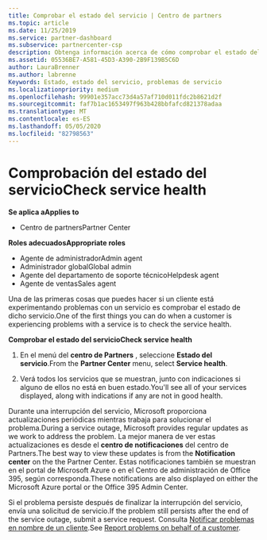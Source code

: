```yaml
---
title: Comprobar el estado del servicio | Centro de partners
ms.topic: article
ms.date: 11/25/2019
ms.service: partner-dashboard
ms.subservice: partnercenter-csp
description: Obtenga información acerca de cómo comprobar el estado del servicio de un cliente cuando experimentan un problema con un servicio.
ms.assetid: 05536BE7-A581-45D3-A390-2B9F139B5C6D
author: LauraBrenner
ms.author: labrenne
Keywords: Estado, estado del servicio, problemas de servicio
ms.localizationpriority: medium
ms.openlocfilehash: 99901e357acc73d4a57af710d011fdc2b8621d2f
ms.sourcegitcommit: faf7b1ac1653497f963b428bbfafcd821378adaa
ms.translationtype: MT
ms.contentlocale: es-ES
ms.lasthandoff: 05/05/2020
ms.locfileid: "82798563"
---
```

# <a name="check-service-health"></a><span data-ttu-id="d2b24-104">Comprobación del estado del servicio</span><span class="sxs-lookup"><span data-stu-id="d2b24-104">Check service health</span></span>

<span data-ttu-id="d2b24-105">**Se aplica a**</span><span class="sxs-lookup"><span data-stu-id="d2b24-105">**Applies to**</span></span>

- <span data-ttu-id="d2b24-106">Centro de partners</span><span class="sxs-lookup"><span data-stu-id="d2b24-106">Partner Center</span></span>

<span data-ttu-id="d2b24-107">**Roles adecuados**</span><span class="sxs-lookup"><span data-stu-id="d2b24-107">**Appropriate roles**</span></span>

- <span data-ttu-id="d2b24-108">Agente de administrador</span><span class="sxs-lookup"><span data-stu-id="d2b24-108">Admin agent</span></span>
- <span data-ttu-id="d2b24-109">Administrador global</span><span class="sxs-lookup"><span data-stu-id="d2b24-109">Global admin</span></span>
- <span data-ttu-id="d2b24-110">Agente del departamento de soporte técnico</span><span class="sxs-lookup"><span data-stu-id="d2b24-110">Helpdesk agent</span></span>
- <span data-ttu-id="d2b24-111">Agente de ventas</span><span class="sxs-lookup"><span data-stu-id="d2b24-111">Sales agent</span></span>

<span data-ttu-id="d2b24-112">Una de las primeras cosas que puedes hacer si un cliente está experimentando problemas con un servicio es comprobar el estado de dicho servicio.</span><span class="sxs-lookup"><span data-stu-id="d2b24-112">One of the first things you can do when a customer is experiencing problems with a service is to check the service health.</span></span>

<span data-ttu-id="d2b24-113">**Comprobar el estado del servicio**</span><span class="sxs-lookup"><span data-stu-id="d2b24-113">**Check service health**</span></span>

1.  <span data-ttu-id="d2b24-114">En el menú del **centro de Partners** , seleccione **Estado del servicio**.</span><span class="sxs-lookup"><span data-stu-id="d2b24-114">From the **Partner Center** menu, select **Service health**.</span></span> 

2.  <span data-ttu-id="d2b24-115">Verá todos los servicios que se muestran, junto con indicaciones si alguno de ellos no está en buen estado.</span><span class="sxs-lookup"><span data-stu-id="d2b24-115">You'll see all of your services displayed, along with indications if any are not in good health.</span></span> 

<span data-ttu-id="d2b24-116">Durante una interrupción del servicio, Microsoft proporciona actualizaciones periódicas mientras trabaja para solucionar el problema.</span><span class="sxs-lookup"><span data-stu-id="d2b24-116">During a service outage, Microsoft provides regular updates as we work to address the problem.</span></span> <span data-ttu-id="d2b24-117">La mejor manera de ver estas actualizaciones es desde el **centro de notificaciones** del centro de Partners.</span><span class="sxs-lookup"><span data-stu-id="d2b24-117">The best way to view these updates is from the **Notification center** on the the Partner Center.</span></span> <span data-ttu-id="d2b24-118">Estas notificaciones también se muestran en el portal de Microsoft Azure o en el Centro de administración de Office 395, según corresponda.</span><span class="sxs-lookup"><span data-stu-id="d2b24-118">These notifications are also displayed on either the Microsoft Azure portal or the Office 395 Admin Center.</span></span>

<span data-ttu-id="d2b24-119">Si el problema persiste después de finalizar la interrupción del servicio, envía una solicitud de servicio.</span><span class="sxs-lookup"><span data-stu-id="d2b24-119">If the problem still persists after the end of the service outage, submit a service request.</span></span> <span data-ttu-id="d2b24-120">Consulta [Notificar problemas en nombre de un cliente](report-problems-on-behalf-of-a-customer.md).</span><span class="sxs-lookup"><span data-stu-id="d2b24-120">See [Report problems on behalf of a customer](report-problems-on-behalf-of-a-customer.md).</span></span>

 

 



